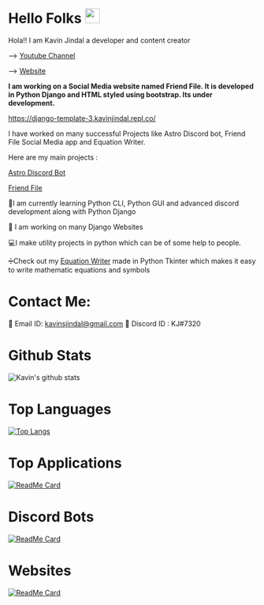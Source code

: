 # Hello Folks <img src="https://raw.githubusercontent.com/MartinHeinz/MartinHeinz/master/wave.gif" width="30px">
Hola!! I am Kavin Jindal a developer and content creator

--> [Youtube Channel](https://www.youtube.com/channel/UCOLX_rpXzmFbojKiiH-RCBA)

--> [Website](https://kavinjindal17.wordpress.com/)

**I am working on a Social Media website named Friend File. It is developed in Python Django and HTML styled using bootstrap. Its under development.**

https://django-template-3.kavinjindal.repl.co/

I have worked on many successful Projects like Astro Discord bot, Friend File Social Media app and Equation Writer. 

Here are my main projects : 

[Astro Discord Bot](https://github.com/Astro-1-4)

[Friend File](https://github.com/Friend-File-Inc)

:snake:I am currently learning Python CLI, Python GUI and advanced discord development along with Python Django

:radio_button: I am working on many Django Websites

:computer:I make utility projects in python which can be of some help to people. 

:heavy_division_sign:Check out my [Equation Writer](https://github.com/kavinjindal/Equation-Writer) made in Python Tkinter which makes it easy to write mathematic equations and symbols

# Contact Me:
:email: Email ID: kavinsjindal@gmail.com
:speech_balloon: Discord ID : KJ#7320

# Github Stats
![Kavin's github stats](https://github-readme-stats.vercel.app/api?username=kavinjindal&show_icons=true&theme=radical)

# Top Languages
[![Top Langs](https://github-readme-stats.vercel.app/api/top-langs/?username=kavinjindal&layout=demo)](https://github.com/kavinjindal/github-readme-stats)

# Top Applications

[![ReadMe Card](https://github-readme-stats.vercel.app/api/pin/?username=kavinjindal&repo=equation-writer)](https://github.com/kavinjindal/Equation-Writer)

# Discord Bots

[![ReadMe Card](https://github-readme-stats.vercel.app/api/pin/?username=kavinjindal&repo=Astro-1.3)](https://github.com/kavinjindal/Astro-1.3)

# Websites

[![ReadMe Card](https://github-readme-stats.vercel.app/api/pin/?username=kavinjindal&repo=Astro-website)](https://github.com/kavinjindal/Astro-website)

